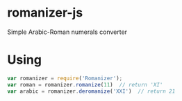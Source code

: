 # romanizer-js
Simple Arabic-Roman numerals converter

# Using

```javascript
var romanizer = require('Romanizer');
var roman = romanizer.romanize(11)  // return 'XI'
var arabic = romanizer.deromanize('XXI')  // return 21
```
